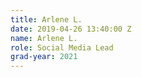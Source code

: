 ```yaml
---
title: Arlene L.
date: 2019-04-26 13:40:00 Z
name: Arlene L.
role: Social Media Lead
grad-year: 2021
---
```


